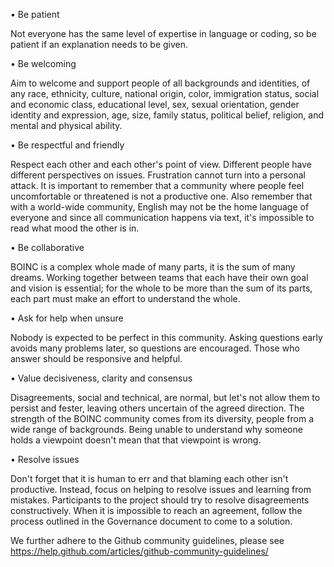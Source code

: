 •  Be patient

Not everyone has the same level of expertise in language or coding, so be patient if an explanation needs to be given.

•  Be welcoming

Aim to welcome and support people of all backgrounds and identities, of any race, ethnicity, culture, national origin, color, immigration status, social and economic class, educational level, sex, sexual orientation, gender identity and expression, age, size, family status, political belief, religion, and mental and physical ability.

•  Be respectful and friendly

Respect each other and each other's point of view. Different people have different perspectives on issues. Frustration cannot turn into a personal attack. It is important to remember that a community where people feel uncomfortable or threatened is not a productive one. Also remember that with a world-wide community, English may not be the home language of everyone and since all communication happens via text, it's impossible to read what mood the other is in.

•  Be collaborative

BOINC is a complex whole made of many parts, it is the sum of many dreams. Working together between teams that each have their own goal and vision is essential; for the whole to be more than the sum of its parts, each part must make an effort to understand the whole.

•  Ask for help when unsure

Nobody is expected to be perfect in this community. Asking questions early avoids many problems later, so questions are encouraged. Those who answer should be responsive and helpful.

•  Value decisiveness, clarity and consensus

Disagreements, social and technical, are normal, but let's not allow them to persist and fester, leaving others uncertain of the agreed direction. The strength of the BOINC community comes from its diversity, people from a wide range of backgrounds. Being unable to understand why someone holds a viewpoint doesn't mean that that viewpoint is wrong.

•  Resolve issues

Don't forget that it is human to err and that blaming each other isn't productive. Instead, focus on helping to resolve issues and learning from mistakes. Participants to the project should try to resolve disagreements constructively. When it is impossible to reach an agreement, follow the process outlined in the Governance document to come to a solution.


We further adhere to the Github community guidelines, please see https://help.github.com/articles/github-community-guidelines/  

